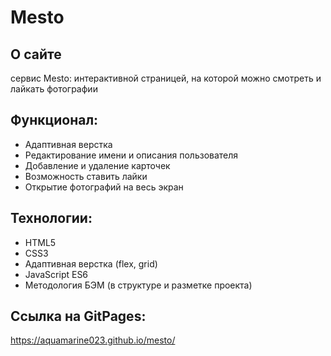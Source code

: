 # Mesto

## О сайте
сервис Mesto: интерактивной страницей, на которой можно смотреть и лайкать фотографии

## Функционал:
* Адаптивная верстка
* Редактирование имени и описания пользователя
* Добавление и удаление карточек
* Возможность ставить лайки
* Открытие фотографий на весь экран

## Технологии:
* HTML5
* CSS3
* Адаптивная верстка (flex, grid)
* JavaScript ES6
* Методология БЭМ (в структуре и разметке проекта)

## Ссылка на GitPages:
https://aquamarine023.github.io/mesto/

